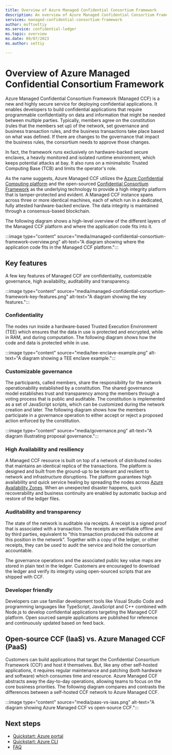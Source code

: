 ```yaml
---
title: Overview of Azure Managed Confidential Consortium Framework
description: An overview of Azure Managed Confidential Consortium Framework, a highly secure service for deploying confidential application.
services: managed-confidential-consortium-framework
author: msftsettiy
ms.service: confidential-ledger
ms.topic: overview
ms.date: 09/07/2023
ms.author: settiy

---
```


# Overview of Azure Managed Confidential Consortium Framework

Azure Managed Confidential Consortium Framework (Managed CCF) is a new and highly secure service for deploying confidential applications. It enables developers to build confidential applications that require programmable confidentiality on data and information that might be needed between multiple parties. Typically, members agree on the constitution (rules that the members set up) of the network, set governance and business transaction rules, and the business transactions take place based on what was defined. If there are changes to the governance that impact the business rules, the consortium needs to approve those changes.

In fact, the framework runs exclusively on hardware-backed secure enclaves, a heavily monitored and isolated runtime environment, which keeps potential attacks at bay. It also runs on a minimalistic Trusted Computing Base (TCB) and limits the operator's role.

As the name suggests, Azure Managed CCF utilizes the [Azure Confidential Computing platform](../confidential-computing/index.yml) and the open-sourced [Confidential Consortium Framework](https://ccf.dev) as the underlying technology to provide a high integrity platform that is tamper-protected and evident. A Managed CCF instance spans across three or more identical machines, each of which run in a dedicated, fully attested hardware-backed enclave. The data integrity is maintained through a consensus-based blockchain.

The following diagram shows a high-level overview of the different layers of the Managed CCF platform and where the application code fits into it.

:::image type="content" source="media/managed-confidential-consortium-framework-overview.png" alt-text="A diagram showing where the application code fits in the Managed CCF platform.":::

## Key features

A few key features of Managed CCF are confidentiality, customizable governance, high availability, auditability and transparency.

:::image type="content" source="media/managed-confidential-consortium-framework-key-features.png" alt-text="A diagram showing the key features.":::

### Confidentiality

The nodes run inside a hardware-based Trusted Execution Environment (TEE) which ensures that the data in use is protected and encrypted, while in RAM, and during computation. The following diagram shows how the code and data is protected while in use.

:::image type="content" source="media/tee-enclave-example.png" alt-text="A diagram showing a TEE enclave example.":::

### Customizable governance

The participants, called members, share the responsibility for the network operationability established by a constitution. The shared governance model establishes trust and transparency among the members through a voting process that is public and auditable. The constitution is implemented as a set of JavaScript scripts, which can be customized during the network creation and later. The following diagram shows how the members participate in a governance operation to either accept or reject a proposed action enforced by the constitution.

:::image type="content" source="media/governance.png" alt-text="A diagram illustrating proposal governance.":::

### High Availability and resiliency

A Managed CCF resource is built on top of a network of distributed nodes that maintains an identical replica of the transactions. The platform is designed and built from the ground-up to be tolerant and resilient to network and infrastructure disruptions. The platform guarantees high availability and quick service healing by spreading the nodes across [Azure Availability Zones](../reliability/availability-zones-overview.md). When an unexpected disaster happens, quick recoverability and business continuity are enabled by automatic backup and restore of the ledger files.

### Auditability and transparency

The state of the network is auditable via receipts. A receipt is a signed proof that is associated with a transaction. The receipts are verifiable offline and by third parties, equivalent to "this transaction produced this outcome at this position in the network". Together with a copy of the ledger, or other receipts, they can be used to audit the service and hold the consortium accountable.

The governance operations and the associated public key value maps are stored in plain text in the ledger. Customers are encouraged to download the ledger and verify its integrity using open-sourced scripts that are shipped with CCF.

### Developer friendly

Developers can use familiar development tools like Visual Studio Code and programming languages like TypeScript, JavaScript and C++ combined with Node.js to develop confidential applications targeting the Managed CCF platform. Open sourced sample applications are published for reference and continuously updated based on feed back.

## Open-source CCF (IaaS) vs. Azure Managed CCF (PaaS)

Customers can build applications that target the Confidential Consortium Framework (CCF) and host it themselves. But, like any other self-hosted applications, it requires regular maintenance and patching (both hardware and software) which consumes time and resource. Azure Managed CCF abstracts away the day-to-day operations, allowing teams to focus on the core business priorities. The following diagram compares and contrasts the differences between a self-hosted CCF network to Azure Managed CCF.

:::image type="content" source="media/paas-vs-iaas.png" alt-text="A diagram showing Azure Managed CCF vs open-source CCF.":::

## Next steps

- [Quickstart: Azure portal](quickstart-portal.md)
- [Quickstart: Azure CLI](quickstart-python.md)
- [FAQ](faq.yml)
